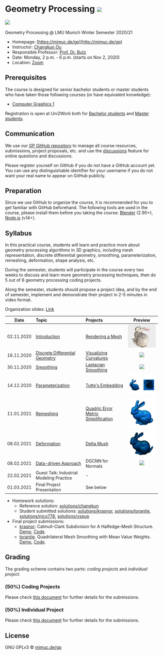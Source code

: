# Geometry Processing ![](https://changkun.de/urlstat?mode=github&repo=mimuc/gp-ws2021)

[![](./assets/teaser-medium.png)](./assets/teaser.png)

Geometry Processing @ LMU Munich Winter Semester 2020/21

- Homepage: [https://mimuc.de/gp](http://mimuc.de/gp)
- Instructor: [Changkun Ou](https://www.medien.ifi.lmu.de/team/changkun.ou/)
- Responsible Professor: [Prof. Dr. Butz](https://www.medien.ifi.lmu.de/team/andreas.butz/)
- Date: Monday, 2 p.m. - 6 p.m. (starts on Nov 2, 2020)
- Location: [Zoom](https://lmu-munich.zoom.us/j/98754182746)

## Prerequisites

The course is designed for senior bachelor students or master students
who have taken those following courses (or have equivalent knowledge):

- [Computer Graphics 1](https://www.medien.ifi.lmu.de/lehre/ss20/cg1/)

Registration is open at Uni2Work both for [Bachelor students](https://uni2work.ifi.lmu.de/course/W20/IfI/GP) and [Master students](https://uni2work.ifi.lmu.de/course/W20/IfI/PGP).

## Communication

We use our [GP GitHub repository](https://github.com/mimuc/gp-ws2021) to manage all course resources, submissions, project proposals, etc. and use the [discussions](https://github.com/mimuc/gp-ws2021/discussions) feature for online questions and discussions.

Please register yourself on GitHub if you do not have a GitHub account yet. You can use any distinguishable identifier for your username if you do not want your real name to appear on GitHub publicly.

## Preparation

Since we use GitHub to organize the course, it is recommended for you to get familiar with GitHub beforehand. The following tools are used in the course, please install them before you taking the course: [Blender](https://www.blender.org/) (2.90+), [Node.js](https://nodejs.org/en/) (v14+).

## Syllabus

In this practical course, students will learn and practice more about geometry processing algorithms in 3D graphics, including mesh representation, discrete differential geometry, smoothing, parameterization, remeshing, deformation, shape analysis, etc.

During the semester, students will participate in the course every two weeks to discuss and learn more geometry processing techniques, then do 5 out of 6 geometry processing coding projects.

Along the semester, students should propose a project idea, and by the end of semester, implement and demonstrate their project in 2-5 minutes in video format.

Organization slides: [Link](https://changkun.de/s/gp-0-org)

| Date | Topic | Projects | Preview |
|:----:|:------|:-----------------|:---:|
| 02.11.2020 | [Introduction](https://changkun.de/s/gp-1-intro) | [Rendering a Mesh](./homeworks/1-intro) | <img src="./homeworks/1-intro/assets/raster.png" width="200" /> |
| 16.11.2020 | [Discrete Differential Geometry](https://changkun.de/s/gp-2-ddg) | [Visualizing Curvatures](./homeworks/2-ddg) | <img src="./homeworks/2-ddg/reference/cur-mean.png" width="200" /> |
| 30.11.2020 | [Smoothing](https://changkun.de/s/gp-3-smooth) | [Laplacian Smoothing](./homeworks/3-smooth/) | <img src="./homeworks/3-smooth/references/cotan-10.000.png" width="200" /> |
| 14.12.2020 | [Parameterization](https://changkun.de/s/gp-4-param) | [Tutte's Embedding](./homeworks/4-param/) | <img src="./homeworks/4-param/references/uniform-rect.png" width="200" /> |
| 11.01.2021 | [Remeshing](https://changkun.de/s/gp-5-remesh) | [Quadric Error Metric Simplification](./homeworks/5-remesh/) | <img src="./homeworks/5-remesh/references/qsim-bunny.png" width="200" /> |
| 08.02.2021 | [Deformation](https://changkun.de/s/gp-6-deform)  | [Delta Mush](./homeworks/6-deform/README.md) | <img src="./homeworks/6-deform/references/delta-mush.png" width="200" /> |
| 08.02.2021 | [Data-driven Approach](https://changkun.de/s/gp-7-dda) | DGCNN for Normals | ![](./homeworks/) |
| 22.02.2021 | Guest Talk: Industrial Modeling Practice | - |
| 01.03.2021 | Final Project Presentation | See below |

- Homework solutions:
  - Reference solution: [solutions/changkun](./homeworks/solutions/changkun)
  - Student submitted solutions: [solutions/krasnor](./homeworks/solutions/krasnor), [solutions/torantie](./homeworks/solutions/torantie), [solutions/nico778](./homeworks/solutions/nico778), [solutions/vseup](./homeworks/solutions/vseup)
- Final project submissions:
  - [krasnor](https://github.com/krasnor): Catmull-Clark Subdivision for A Halfedge-Mesh Structure. [Demo](https://youtu.be/GRI_i9wvukw), [Code](./projects/krasnor/README.md).
  - [torantie](https://github.com/torantie). Quadrilateral Mesh Smoothing with Mean Value Weights. [Demo](https://youtu.be/bVtcDBfH6eU), [Code](./projects/torantie/README.md).

## Grading

The grading scheme contains two parts: _coding projects_ and _individual project_.

### (50%) Coding Projects

Please check [this document](./homeworks/README.md) for further details for the submissions.

### (50%) Individual Project

Please check [this document](./projects/README.md) for further details for the submissions.

## License

GNU GPLv3 &copy; [mimuc.de/gp](https://mimuc.de/gp)